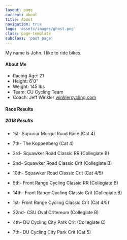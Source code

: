```yaml
---
layout: page
current: about
title: About
navigation: true
logo: 'assets/images/ghost.png'
class: page-template
subclass: 'post page'
---
```


My name is John. I like to ride bikes.

#### About Me
- Racing Age: 21
- Height: 6'0"
- Weight: 145 lbs
- Team: CU Cycling Team
- Coach: Jeff Winkler [winklercycling.com](http://winklercycling.com)

#### Race Results

##### 2018 Results
- 1st- Supurior Morgul Road Race (Cat 4)
- 7th- The Koppenberg (Cat 4)

- 3rd- Squawker Road Classic RR (Collegiate B)
- 2nd- Squawker Road Classic Crit (Collegiate B)
- 10th- Squawker Road Classic Crit (Cat 4/5)

- 5th- Front Range Cycling Classic RR (Collegiate B)
- 14th- Front Range Cycling Classic Crit (Collegiate B)
- 1st- Front Range Cycling Classic Crit (Cat 4/5)

- 22nd- CSU Oval Critereum (Collegiate B)

- 4th- DU Cycling City Park Crit (Collegiate C)
- 7th- DU Cycling City Park Crit (Cat 5)